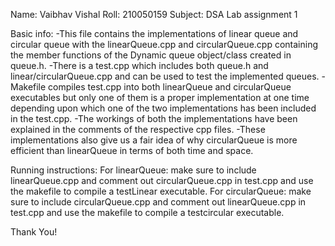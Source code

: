 Name: Vaibhav Vishal
Roll: 210050159
Subject: DSA Lab assignment 1

Basic info:
    -This file contains the implementations of linear queue and circular queue with the linearQueue.cpp and circularQueue.cpp containing the member functions of the Dynamic queue object/class created in queue.h.
    -There is a test.cpp which includes both queue.h and linear/circularQueue.cpp and can be used to test the implemented queues.
    -Makefile compiles test.cpp into both linearQueue and circularQueue executables but only one of them is a proper implementation at one time depending upon which one of the two implementations has been included in the test.cpp.
    -The workings of both the implementations have been explained in the comments of the respective cpp files.
    -These implementations also give us a fair idea of why circularQueue is more efficient than linearQueue in terms of both time and space.

Running instructions:
    For linearQueue: make sure to include linearQueue.cpp and comment out circularQueue.cpp in test.cpp and use the makefile to compile a testLinear executable.
    For circularQueue: make sure to include circularQueue.cpp and comment out linearQueue.cpp in test.cpp and use the makefile to compile a testcircular executable.

Thank You!
